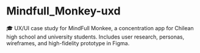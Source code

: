 # Mindfull_Monkey-uxd
🎓 UX/UI case study for MindFull Monkee, a concentration app for Chilean high school and university students. Includes user research, personas, wireframes, and high-fidelity prototype in Figma.
